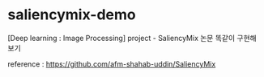 # saliencymix-demo
[Deep learning : Image Processing] project - SaliencyMix 논문 똑같이 구현해보기 

reference : https://github.com/afm-shahab-uddin/SaliencyMix
